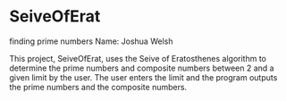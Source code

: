 # SeiveOfErat
finding prime numbers
Name: Joshua Welsh

This project, SeiveOfErat, uses the Seive of Eratosthenes algorithm to determine the prime numbers and composite numbers between 2 and a given limit by the user. The user enters the limit and the program outputs the prime numbers and the composite numbers.

